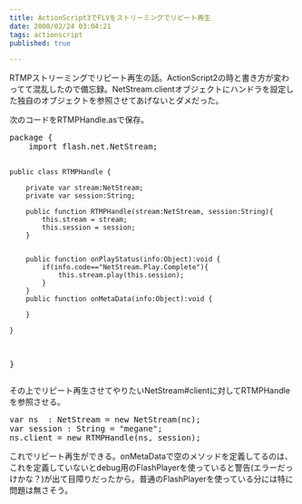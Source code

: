 ```yaml
---
title: ActionScript3でFLVをストリーミングでリピート再生
date: 2008/02/24 03:04:21
tags: actionscript
published: true

---
```


<p>RTMPストリーミングでリピート再生の話。ActionScript2の時と書き方が変わってて混乱したので備忘録。NetStream.clientオブジェクトにハンドラを設定した独自のオブジェクトを参照させてあげないとダメだった。</p>

<p>次のコードをRTMPHandle.asで保存。</p>
<p><pre>
package {
	import flash.net.NetStream;

	public class RTMPHandle {
		
		private var stream:NetStream;
		private var session:String;
	
		public function RTMPHandle(stream:NetStream, session:String){
			this.stream = stream;
			this.session = session;
		}
		
		
		public function onPlayStatus(info:Object):void {
			if(info.code=="NetStream.Play.Complete"){
				this.stream.play(this.session);
			}	
		}
		public function onMetaData(info:Object):void {
			
		}
		
	}
}
</pre></p>

<p>その上でリピート再生させてやりたいNetStream#clientに対してRTMPHandleを参照させる。</p>

<p><pre>
var ns  : NetStream = new NetStream(nc);
var session : String = "megane";
ns.client = new RTMPHandle(ns, session);
</pre></p>

<p>これでリピート再生ができる。onMetaDataで空のメソッドを定義してるのは、これを定義していないとdebug用のFlashPlayerを使っていると警告(エラーだっけかな？)が出て目障りだったから。普通のFlashPlayerを使っている分には特に問題は無さそう。</p>


